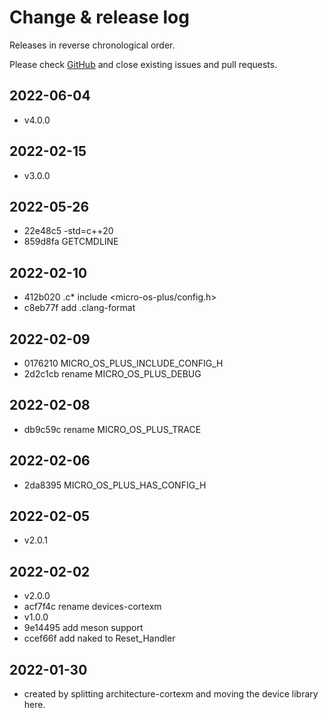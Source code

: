 # Change & release log

Releases in reverse chronological order.

Please check
[GitHub](https://github.com/micro-os-plus/devices-cortexm-xpack/issues/)
and close existing issues and pull requests.

## 2022-06-04

* v4.0.0

## 2022-02-15

* v3.0.0

## 2022-05-26

* 22e48c5 -std=c++20
* 859d8fa GETCMDLINE

## 2022-02-10

* 412b020 .c* include <micro-os-plus/config.h>
* c8eb77f add .clang-format

## 2022-02-09

* 0176210 MICRO_OS_PLUS_INCLUDE_CONFIG_H
* 2d2c1cb rename MICRO_OS_PLUS_DEBUG

## 2022-02-08

* db9c59c rename MICRO_OS_PLUS_TRACE

## 2022-02-06

* 2da8395 MICRO_OS_PLUS_HAS_CONFIG_H

## 2022-02-05

* v2.0.1

## 2022-02-02

* v2.0.0
* acf7f4c rename devices-cortexm
* v1.0.0
* 9e14495 add meson support
* ccef66f add naked to Reset_Handler

## 2022-01-30

* created by splitting architecture-cortexm and moving the
  device library here.
